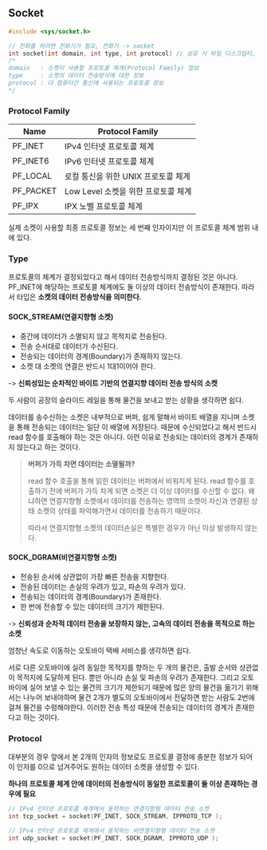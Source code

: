 ## Socket

```c
#include <sys/socket.h>

// 전화를 하려면 전화기가 필요, 전화기 -> socket
int socket(int domain, int type, int protocol) // 성공 시 파일 디스크립터, 실패 시 -1
/*
domain   : 소켓이 사용할 프로토콜 체계(Protocol Family) 정보 
type     : 소켓의 데이터 전송방식에 대한 정보
protocol : 더 컴퓨터간 통신에 사용되는 프로토콜 정보
*/
```

### Protocol Family

|Name|Protocol Family|
|-|-|
|PF_INET|IPv4 인터넷 프로토콜 체계|
|PF_INET6|IPv6 인터넷 프로토콜 체계|
|PF_LOCAL|로컬 통신을 위한 UNIX 프로토콜 체계|
|PF_PACKET|Low Level 소켓을 위한 프로토콜 체계|
|PF_IPX|IPX 노벨 프로토콜 체계|

실제 소켓이 사용할 최종 프로토콜 정보는 세 번째 인자이지만 이 프로토콜 체계 범위 내에 있다.

### Type

프로토콜의 체계가 결정되었다고 해서 데이터 전송방식까지 결정된 것은 아니다.
PF_INET에 해당하는 프로토콜 체계에도 둘 이상의 데이터 전송방식이 존재한다.
따라서 타입은 **소켓의 데이터 전송방식을 의미한다.**

#### SOCK_STREAM(연결지향형 소켓)

- 중간에 데이터가 소멸되지 않고 목적지로 전송된다.
- 전송 순서대로 데이터가 수신된다.
- 전송되는 데이터의 경계(Boundary)가 존재하지 않는다.
- 소켓 대 소켓의 연결은 반드시 1대1이어야 한다.

-> **신뢰성있는 순차적인 바이트 기반의 연결지향 데이터 전송 방식의 소켓**

두 사람이 공장의 슬라이드 레일을 통해 물건을 보내고 받는 상황을 생각하면 쉽다.

데이터를 송수신하는 소켓은 내부적으로 버퍼, 쉽게 말해서 바이트 배열을 지니며 소켓을 통해 전송되는 데이터는 일단 이 배열에 저장된다.
때문에 수신되었다고 해서 반드시 read 함수를 호출해야 하는 것은 아니다.
이런 이유로 전송되는 데이터의 경계가 존재하지 않는다고 하는 것이다.

>**버퍼가 가득 차면 데이터는 소멸될까?**
>
>read 함수 호출을 통해 읽힌 데이터는 버퍼에서 비워지게 된다.
>read 함수를 호출하기 전에 버퍼가 가득 차게 되면 소켓은 더 이상 데이터를 수신할 수 없다.
>왜냐하면 연결지향형 소켓에서 데이터를 전송하는 영역의 소켓이 자신과 연결된 상태 소켓의 상태를 파악해가면서 데이터를 전송하기 때문이다.
>
>따라서 연결지향형 소켓의 데이터손실은 특별한 경우가 아닌 이상 발생하지 않는다.

#### SOCK_DGRAM(비연결지향형 소켓)

- 전송된 순서에 상관없이 가장 빠른 전송을 지향한다.
- 전송된 데이터는 손실의 우려가 있고, 파손의 우려가 있다.
- 전송되는 데이터의 경계(Boundary)가 존재한다.
- 한 번에 전송할 수 있는 데이터의 크기가 제한된다.

-> **신뢰성과 순차적 데이터 전송을 보장하지 않는, 고속의 데이터 전송을 목적으로 하는 소켓**

엄청난 속도로 이동하는 오토바이 택배 서비스를 생각하면 쉽다.

서로 다른 오토바이에 실려 동일한 목적지를 향하는 두 개의 물건은, 출발 순서와 상관없이 목적지에 도달하게 된다. 뿐만 아니라 손실 및 파손의 우려가 존재한다.
그리고 오토바이에 실어 보낼 수 있는 물건의 크기가 제한되기 때문에 많은 양의 물건을 옮기기 위해서는 나누어 보내야하며 물건 2개가 별도의 오토바이에서 전달하면 받는 사람도 2번에 걸쳐 물건을 수령해야한다.
이러한 전송 특성 때문에 전송되는 데이터의 경계가 존재한다고 하는 것이다.

### Protocol

대부분의 경우 앞에서 본 2개의 인자의 정보로도 프로토콜 결정에 충분한 정보가 되어 이 인자를 0으로 넘겨주어도 원하는 데이터 소켓을 생성할 수 있다.

**하나의 프로토콜 체계 안에 데이터의 전송방식이 동일한 프로토콜이 둘 이상 존재하는 경우에 필요**

```c
// IPv4 인터넷 프로토콜 체계에서 동작하는 연결지향형 데이터 전송 소켓
int tcp_socket = socket(PF_INET, SOCK_STREAM, IPPROTO_TCP );

// IPv4 인터넷 프로토콜 체계에서 동작하는 비연결지향형 데이터 전송 소켓
int udp_socket = socket(PF_INET, SOCK_DGRAM, IPPROTO_UDP );
```